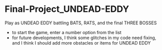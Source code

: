 # Final-Project_UNDEAD-EDDY
Play as UNDEAD EDDY battling BATS, RATS, and the final THREE BOSSES
- to start the game, enter a number option from the list
- for future developments, I think some glitches in my code need fixing, and I think I should add more obstacles or items for UNDEAD EDDY
